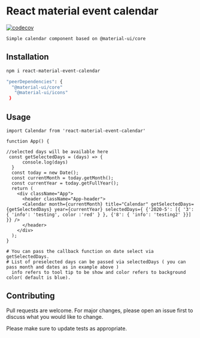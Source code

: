 # React material event calendar

[![codecov](https://codecov.io/gh/hexad3cimal/react-material-calendar/branch/master/graph/badge.svg)](https://codecov.io/gh/hexad3cimal/react-material-calendar)



    Simple calendar component based on @material-ui/core


## Installation


```bash
npm i react-material-event-calendar

"peerDependencies": {
  "@material-ui/core"
   "@material-ui/icons"
 }

```

## Usage

```nodejs
import Calendar from 'react-material-event-calendar'

function App() {

//selected days will be available here
 const getSelectedDays = (days) => {
      console.log(days)
  }
  const today = new Date();
  const currentMonth = today.getMonth();
  const currentYear = today.getFullYear();
  return (
    <div className="App">
      <header className="App-header">
      <Calendar month={currentMonth} title="Calendar" getSelectedDays={getSelectedDays} year={currentYear} selectedDays={ {'2020-5': [{ '3': { 'info': 'testing', color :'red' } }, {'8': { 'info': 'testing2' }}] }} />
      </header>
    </div>
  );
}

# You can pass the callback function on date select via getSelectedDays.
# List of preselected days can be passed via selectedDays ( you can pass month and dates as in example above )
  info refers to tool tip to be show and color refers to background color( default is blue).
```

## Contributing
Pull requests are welcome. For major changes, please open an issue first to discuss what you would like to change.

Please make sure to update tests as appropriate.
